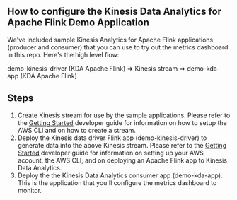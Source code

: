 ## How to configure the  Kinesis Data Analytics for Apache Flink Demo Application

We've included sample Kinesis Analytics for Apache Flink applications (producer and consumer) that you can use to try out the metrics dashboard in this repo. Here's the high level flow:

demo-kinesis-driver (KDA Apache Flink) => Kinesis stream => demo-kda-app (KDA Apache Flink)

## Steps

1. Create Kinesis stream for use by the sample applications. Please refer to the [Getting Started](https://docs.aws.amazon.com/streams/latest/dev/getting-started.html) developer guide for information on how to setup the AWS CLI and on how to create a stream.
2. Deploy the Kinesis data driver Flink app (demo-kinesis-driver) to generate data into the above Kinesis stream. Please refer to the [Getting Started](https://docs.aws.amazon.com/kinesisanalytics/latest/java/getting-started.html) developer guide for information on setting up your AWS account, the AWS CLI, and on deploying an Apache Flink app to Kinesis Data Analytics.
3. Deploy the the Kinesis Data Analytics consumer app (demo-kda-app). This is the application that you'll configure the metrics dashboard to monitor.